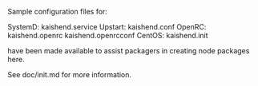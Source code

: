 Sample configuration files for:

SystemD: kaishend.service
Upstart: kaishend.conf
OpenRC:  kaishend.openrc
         kaishend.openrcconf
CentOS:  kaishend.init

have been made available to assist packagers in creating node packages here.

See doc/init.md for more information.
